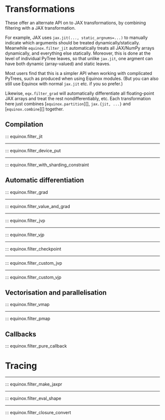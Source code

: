 # Transformations

These offer an alternate API on to JAX transformations, by combining filtering with a JAX transformation.

For example, JAX uses `jax.jit(..., static_argnums=...)` to manually indicate which arguments should be treated dynamically/statically. Meanwhile `equinox.filter_jit` automatically treats all JAX/NumPy arrays dynamically, and everything else statically. Moreover, this is done at the level of individual PyTree leaves, so that unlike `jax.jit`, one argment can have both dynamic (array-valued) and static leaves.

Most users find that this is a simpler API when working with complicated PyTrees, such as produced when using Equinox modules. (But you can also still use Equinox with normal `jax.jit` etc. if you so prefer.)

Likewise, `eqx.filter_grad` will automatically differentiate all floating-point JAX arrays and treat the rest nondifferentiably, etc. Each transformation here just combines [`equinox.partition`][], `jax.{jit, ...}` and [`equinox.combine`][] together.

## Compilation

::: equinox.filter_jit

---

::: equinox.filter_device_put

---

::: equinox.filter_with_sharding_constraint

## Automatic differentiation

::: equinox.filter_grad

---

::: equinox.filter_value_and_grad

---

::: equinox.filter_jvp

---

::: equinox.filter_vjp

---

::: equinox.filter_checkpoint

---

::: equinox.filter_custom_jvp

---

::: equinox.filter_custom_vjp

## Vectorisation and parallelisation

::: equinox.filter_vmap

---

::: equinox.filter_pmap

## Callbacks

::: equinox.filter_pure_callback

# Tracing

---

::: equinox.filter_make_jaxpr

---

::: equinox.filter_eval_shape

---

::: equinox.filter_closure_convert
